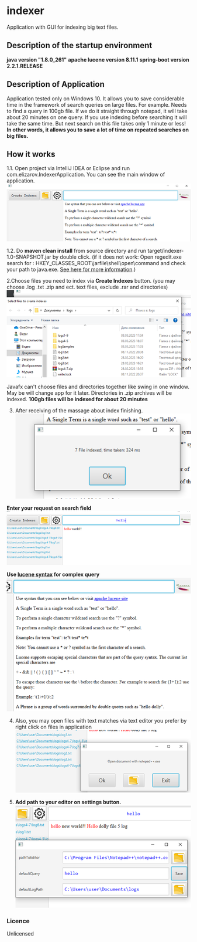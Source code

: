 # indexer
Application with GUI for indexing big text files. 

## Description of the startup environment
**java version "1.8.0_261"**
**apache lucene version 8.11.1**
**spring-boot version 2.2.1.RELEASE**

## Description of Application
Application tested only on Windows 10.
It allows you to save considerable time in the framework of search queries on large files.
For example. Needs to find a query in 100gb file. If we do it straight through notepad, it will take about 20 minutes on one query.
If you use indexing before searching it will take the same time. But next search on this file takes only 1 minute or 
less! 
**In other words, it allows you to save a lot of time on repeated searches on big files.**

## How it works
1.1. Open project via IntelliJ IDEA or Eclipse and run com.elizarov.IndexerApplication.
You can see the main window of application.
![StartApplication](readme_images/start_indexer.png)

1.2. Do **maven clean install** from source directory and run target/indexer-1.0-SNAPSHOT.jar by double click.
(if it does not work: Open regedit.exe search for : HKEY_CLASSES_ROOT\jarfile\shell\open\command 
and check your path to java.exe. <a href=https://superuser.com/questions/256570/java-jar-files-to-run-on-double-click>See here for more information</a>.)

2.Choose files you need to index via **Create Indexes** button.
(you may choose .log .txt .zip and ect. text files, exclude .rar and directories)
![StartApplication](readme_images/choose_indexes.png)

Javafx can't choose files and directories together like swing in one window. May be will change app for it later.
Directories in .zip archives will be indexed.
**100gb files will be indexed for about 20 minutes**

3. After receiving of the massage about index finishing.
![StartApplication](readme_images/index_finished.png)

**Enter your request on search field**
![StartApplication](readme_images/search_query.png)

**Use <a href=https://lucene.apache.org/core/2_9_4/queryparsersyntax.html>lucene syntax</a> for complex query**
![StartApplication](readme_images/lucene_syntax.png)

4. Also, you may open files with text matches via text editor you prefer by right click on files in application 
![StartApplication](readme_images/editor.png)

5. **Add path to your editor on settings button.**
![StartApplication](readme_images/settings.png)

### Licence
Unlicensed